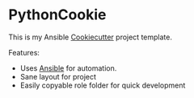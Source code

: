 # PythonCookie

This is my Ansible [Cookiecutter](https://github.com/cookiecutter/cookiecutter) project template.

Features:
- Uses [Ansible](https://www.ansible.com/) for automation.
- Sane layout for project
- Easily copyable role folder for quick development